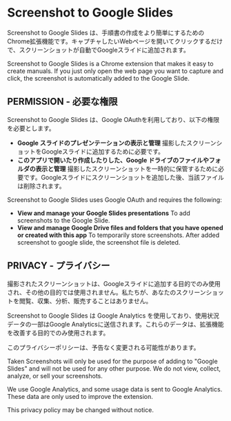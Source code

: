 # Screenshot to Google Slides
Screenshot to Google Slides は、手順書の作成をより簡単にするためのChrome拡張機能です。キャプチャしたいWebページを開いてクリックするだけで、スクリーンショットが自動でGoogleスライドに追加されます。

Screenshot to Google Slides is a Chrome extension that makes it easy to create manuals.
If you just only open the web page you want to capture and click, the screenshot is automatically added to the Google Slide.


## PERMISSION - 必要な権限
Screenshot to Google Slides は、Google OAuthを利用しており、以下の権限を必要とします。

- **Google スライドのプレゼンテーションの表示と管理** 撮影したスクリーンショットをGoogleスライドに追加するために必要です。
- **このアプリで開いたり作成したりした、Google ドライブのファイルやフォルダの表示と管理** 撮影したスクリーンショットを一時的に保管するために必要です。Googleスライドにスクリーンショットを追加した後、当該ファイルは削除されます。

Screenshot to Google Slides uses Google OAuth and requires the following:

- **View and manage your Google Slides presentations** To add screenshots to the Google Slide.
- **View and manage Google Drive files and folders that you have opened or created with this app** To temporarily store screenshots. After added screenshot to google slide, the screenshot file is deleted.


## PRIVACY - プライバシー
撮影されたスクリーンショットは、Googleスライドに追加する目的でのみ使用され、その他の目的では使用されません。私たちが、あなたのスクリーンショットを閲覧、収集、分析、販売することはありません。

Screenshot to Google Slides は Google Analytics を使用しており、使用状況データの一部はGoogle Analyticsに送信されます。これらのデータは、拡張機能を改善する目的でのみ使用されます。

このプライバシーポリシーは、予告なく変更される可能性があります。

Taken Screenshots will only be used for the purpose of adding to "Google Slides" and will not be used for any other purpose. We do not view, collect, analyze, or sell your screenshots.

We use Google Analytics, and some usage data is sent to Google Analytics. These data are only used to improve the extension.

This privacy policy may be changed without notice.
